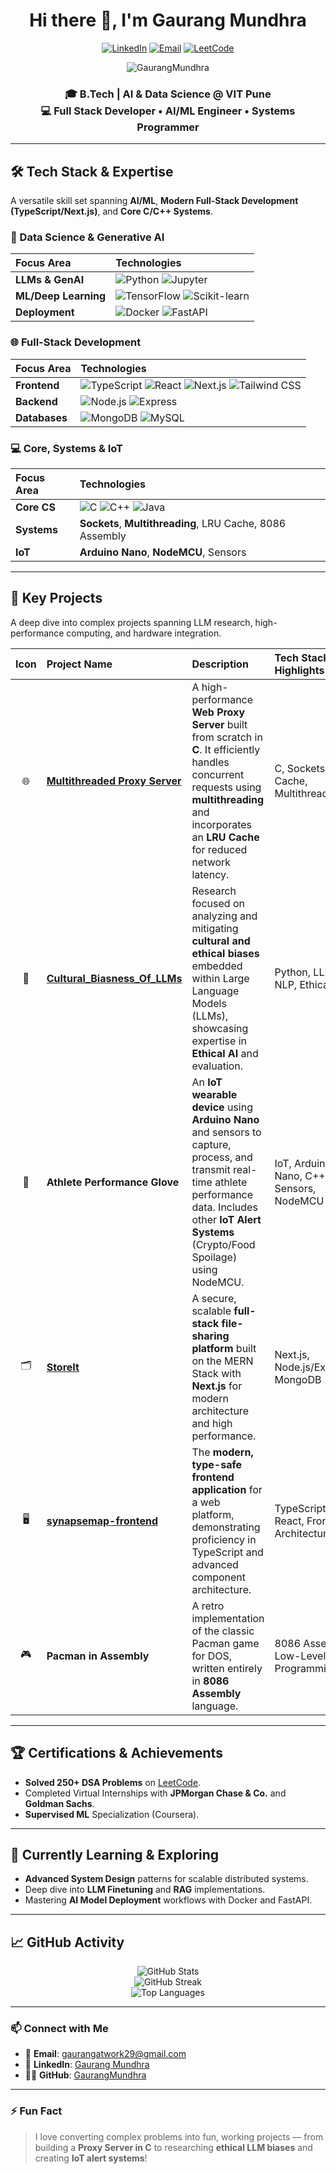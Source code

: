 <h1 align="center">Hi there 👋, I'm Gaurang Mundhra</h1>

<p align="center">
  <a href="https://www.linkedin.com/in/gaurang-mundhra-585a82286/"><img src="https://img.shields.io/badge/LinkedIn-0A66C2?style=for-the-badge&logo=linkedin&logoColor=white" alt="LinkedIn"></a>
  <a href="mailto:gaurangatwork29@gmail.com"><img src="https://img-shields.io/badge/Email-D14836?style=for-the-badge&logo=gmail&logoColor=white" alt="Email"></a>
  <a href="https://leetcode.com/u/gaurangmundhra/"><img src="https://img.shields.io/badge/LeetCode-FFA116?style=for-the-badge&logo=leetcode&logoColor=black" alt="LeetCode"></a>
</p>

<p align="center">
  <img src="https://komarev.com/ghpvc/?username=GaurangMundhra&label=Profile%20views&color=0e75b6&style=flat" alt="GaurangMundhra" />
</p>

<h3 align="center">
  🎓 B.Tech | AI & Data Science @ VIT Pune <br/>
  💻 Full Stack Developer • AI/ML Engineer • Systems Programmer
</h3>

---

## 🛠️ Tech Stack & Expertise

A versatile skill set spanning **AI/ML**, **Modern Full-Stack Development (TypeScript/Next.js)**, and **Core C/C++ Systems**.

### 🧠 Data Science & Generative AI

| Focus Area | Technologies |
| :--- | :--- |
| **LLMs & GenAI** | ![Python](https://img.shields.io/badge/Python-3776AB?style=for-the-badge&logo=python&logoColor=white) ![Jupyter](https://img.shields.io/badge/Jupyter-F37626?style=for-the-badge&logo=jupyter&logoColor=white) |
| **ML/Deep Learning** | ![TensorFlow](https://img.shields.io/badge/TensorFlow-FF6F00?style=for-the-badge&logo=tensorflow&logoColor=white) ![Scikit-learn](https://img.shields.io/badge/scikit--learn-F7931E?style=for-the-badge&logo=scikit-learn&logoColor=white) |
| **Deployment** | ![Docker](https://img.shields.io/badge/Docker-2496ED?style=for-the-badge&logo=docker&logoColor=white) ![FastAPI](https://img.shields.io/badge/FastAPI-009688?style=for-the-badge&logo=fastapi&logoColor=white) |

### 🌐 Full-Stack Development

| Focus Area | Technologies |
| :--- | :--- |
| **Frontend** | ![TypeScript](https://img.shields.io/badge/TypeScript-3178C6?style=for-the-badge&logo=typescript&logoColor=white) ![React](https://img.shields.io/badge/React-20232A?style=for-the-badge&logo=react&logoColor=61DAFB) ![Next.js](https://img.shields.io/badge/Next.js-000000?style=for-the-badge&logo=next.js&logoColor=white) ![Tailwind CSS](https://img.shields.io/badge/Tailwind_CSS-38B2AC?style=for-the-badge&logo=tailwind-css&logoColor=white) |
| **Backend** | ![Node.js](https://img.shields.io/badge/Node.js-339933?style=for-the-badge&logo=nodedotjs&logoColor=white) ![Express](https://img.shields.io/badge/Express.js-000000?style=for-the-badge&logo=express&logoColor=white) |
| **Databases** | ![MongoDB](https://img.shields.io/badge/MongoDB-4EA94B?style=for-the-badge&logo=mongodb&logoColor=white) ![MySQL](https://img.shields.io/badge/MySQL-005C84?style=for-the-badge&logo=mysql&logoColor=white) |

### 💻 Core, Systems & IoT

| Focus Area | Technologies |
| :--- | :--- |
| **Core CS** | ![C](https://img.shields.io/badge/C-00599C?style=for-the-badge&logo=c&logoColor=white) ![C++](https://img.shields.io/badge/C++-00599C?style=for-the-badge&logo=c%2b%2b&logoColor=white) ![Java](https://img.shields.io/badge/Java-ED8B00?style=for-the-badge&logo=java&logoColor=white) |
| **Systems** | **Sockets**, **Multithreading**, LRU Cache, 8086 Assembly |
| **IoT** | **Arduino Nano**, **NodeMCU**, Sensors |

---

## 🚀 Key Projects

A deep dive into complex projects spanning LLM research, high-performance computing, and hardware integration.

| Icon | Project Name | Description | Tech Stack Highlights |
| :---: | :--- | :--- | :--- |
| 🌐 | **[Multithreaded Proxy Server](https://github.com/GaurangMundhra/ProxyWebServer)** | A high-performance **Web Proxy Server** built from scratch in **C**. It efficiently handles concurrent requests using **multithreading** and incorporates an **LRU Cache** for reduced network latency. | C, Sockets, LRU Cache, Multithreading |
| 🧠 | **[Cultural\_Biasness\_Of\_LLMs](https://github.com/GaurangMundhra/Cultural_Biasness_Of_LLMs)** | Research focused on analyzing and mitigating **cultural and ethical biases** embedded within Large Language Models (LLMs), showcasing expertise in **Ethical AI** and evaluation. | Python, LLMs, NLP, Ethical AI |
| 🧤 | **Athlete Performance Glove** | An **IoT wearable device** using **Arduino Nano** and sensors to capture, process, and transmit real-time athlete performance data. Includes other **IoT Alert Systems** (Crypto/Food Spoilage) using NodeMCU. | IoT, Arduino Nano, C++, Sensors, NodeMCU |
| 🗂️ | **[StoreIt](https://store-it-nine-flame.vercel.app/sign-in)** | A secure, scalable **full-stack file-sharing platform** built on the MERN Stack with **Next.js** for modern architecture and high performance. | Next.js, Node.js/Express, MongoDB |
| 🖥️ | **[synapsemap-frontend](https://github.com/GaurangMundhra/synapsemap-frontend)** | The **modern, type-safe frontend application** for a web platform, demonstrating proficiency in TypeScript and advanced component architecture. | TypeScript, React, Frontend Architecture |
| 🎮 | **Pacman in Assembly** | A retro implementation of the classic Pacman game for DOS, written entirely in **8086 Assembly** language. | 8086 Assembly, Low-Level Programming |

---

## 🏆 Certifications & Achievements

- **Solved 250+ DSA Problems** on [LeetCode](https://leetcode.com/u/gaurangmundhra/).
- Completed Virtual Internships with **JPMorgan Chase & Co.** and **Goldman Sachs**.
- **Supervised ML** Specialization (Coursera).

---

## 🌱 Currently Learning & Exploring

- **Advanced System Design** patterns for scalable distributed systems.
- Deep dive into **LLM Finetuning** and **RAG** implementations.
- Mastering **AI Model Deployment** workflows with Docker and FastAPI.

---

## 📈 GitHub Activity

<p align="center">
  <img src="https://github-readme-stats.vercel.app/api?username=GaurangMundhra&show_icons=true&theme=radical&hide_border=true&title_color=61DAFB&icon_color=61DAFB&text_color=FFFFFF" alt="GitHub Stats" />
  <br/>
  <img src="https://streak-stats.demolab.com?user=GaurangMundhra&theme=radical&hide_border=true&ring=61DAFB&fire=61DAFB" alt="GitHub Streak" />
  <br/>
  <img src="https://github-readme-stats.vercel.app/api/top-langs/?username=GaurangMundhra&layout=compact&theme=radical&hide_border=true&title_color=61DAFB&icon_color=61DAFB&text_color=FFFFFF" alt="Top Languages" />
</p>

---

### 📫 Connect with Me

- 📧 **Email**: [gaurangatwork29@gmail.com](mailto:gaurangatwork29@gmail.com)
- 🔗 **LinkedIn**: [Gaurang Mundhra](https://www.linkedin.com/in/gaurang-mundhra-585a82286/)
- 🧑‍💻 **GitHub**: [GaurangMundhra](https://github.com/GaurangMundhra)

---

### ⚡ Fun Fact

> I love converting complex problems into fun, working projects — from building a **Proxy Server in C** to researching **ethical LLM biases** and creating **IoT alert systems**!
